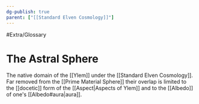 ```yaml
---
dg-publish: true
parent: ["[[Standard Elven Cosmology]]"]
---
```

#Extra/Glossary 
# The Astral Sphere

The native domain of the [[Ylem]] under the [[Standard Elven Cosmology]]. Far removed from the [[Prime Material Sphere]] their overlap is limited to the [[docetic]] form of the [[Aspect|Aspects of Ylem]] and to the [[Albedo]] of one's [[Albedo#aura|aura]].